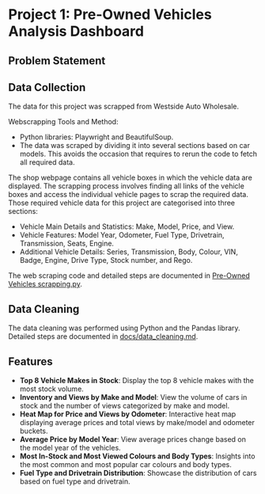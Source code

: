 # Project 1: Pre-Owned Vehicles Analysis Dashboard

## Problem Statement


## Data Collection 

The data for this project was scrapped from Westside Auto Wholesale.<br/>

Webscrapping Tools and Method:
- Python libraries: Playwright and BeautifulSoup. <br/>
- The data was scraped by dividing it into several sections based on car models.
  This avoids the occasion that requires to rerun the code to fetch all required data.

The shop webpage contains all vehicle boxes in which the vehicle data are displayed. The scrapping process involves finding all links of the vehicle boxes and access the individual vehicle pages to scrap the required data. Those required vehicle data for this project are categorised into three sections: 
- Vehicle Main Details and Statistics: Make, Model, Price, and View.
- Vehicle Features: Model Year, Odometer, Fuel Type, Drivetrain, Transmission, Seats, Engine.
- Additional Vehicle Details: Series, Transmission, Body, Colour, VIN, Badge, Engine, Drive Type, Stock number, and Rego.<br />

The web scraping code and detailed steps are documented in [Pre-Owned Vehicles scrapping.py](https://github.com/Brenda-Chuang/Brenda-s-Portfolio/blob/main/Pre-Owned%20Vehicles%20Project/Vehicle%20scrapping%20code/Pre-Owned%20Vehicles%20scrapping.py).<br/>


## Data Cleaning

The data cleaning was performed using Python and the Pandas library. Detailed steps are documented in [docs/data_cleaning.md](./docs/data_cleaning.md).

## Features

- **Top 8 Vehicle Makes in Stock**: Display the top 8 vehicle makes with the most stock volume.
- **Inventory and Views by Make and Model**: View the volume of cars in stock and the number of views categorized by make and model.
- **Heat Map for Price and Views by Odometer**: Interactive heat map displaying average prices and total views by make/model and odometer buckets.
- **Average Price by Model Year**: View average prices change based on the model year of the vehicles.
- **Most In-Stock and Most Viewed Colours and Body Types**: Insights into the most common and most popular car colours and body types.
- **Fuel Type and Drivetrain Distribution**: Showcase the distribution of cars based on fuel type and drivetrain.
